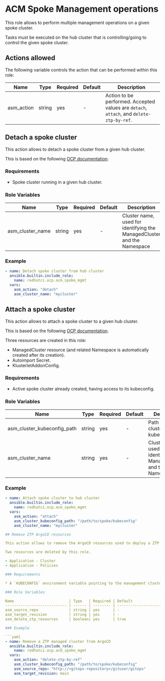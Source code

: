 # ACM Spoke Management operations

This role allows to perform multiple management operations on a given spoke cluster.

Tasks must be executed on the hub cluster that is controlling/going to control the given spoke cluster.

## Actions allowed

The following variable controls the action that can be performed within this role:

Name                         | Type   | Required | Default                                            | Description
---------------------------- | ------ | -------- | -------------------------------------------------- | ------------------------------------------------------------
asm_action                   | string | yes      | -                                                  | Action to be performed. Accepted values are `detach`, `attach`, and `delete-ztp-by-ref`.

## Detach a spoke cluster

This action allows to detach a spoke cluster from a given hub cluster.

This is based on the following [OCP documentation](https://docs.redhat.com/en/documentation/red_hat_advanced_cluster_management_for_kubernetes/2.5/html/clusters/managing-your-clusters#remove-a-cluster-by-using-the-cli).

### Requirements

* Spoke cluster running in a given hub cluster.

### Role Variables

Name                        | Type   | Required | Default                                            | Description
--------------------------- | ------ | -------- | -------------------------------------------------- | -------------------------------------------------------------
asm_cluster_name            | string | yes      | -                                                  | Cluster name, used for identifying the ManagedCluster and the Namespace

### Example

```yaml
- name: Detach spoke cluster from hub cluster
  ansible.builtin.include_role:
    name: redhatci.ocp.acm_spoke_mgmt
  vars:
    asm_action: "detach"
    asm_cluster_name: "mycluster"
```

## Attach a spoke cluster

This action allows to attach a spoke cluster to a given hub cluster.

This is based on the following [OCP documentation](https://docs.redhat.com/en/documentation/red_hat_advanced_cluster_management_for_kubernetes/2.5/html/clusters/managing-your-clusters#importing-a-target-managed-cluster-to-the-hub-cluster).

Three resources are created in this role:

- ManagedCluster resource (and related Namespace is automatically created after its creation).
- Autoimport Secret.
- KlusterletAddonConfig.

### Requirements

* Active spoke cluster already created, having access to its kubeconfig.

### Role Variables

Name                         | Type   | Required | Default                                            | Description
---------------------------- | ------ | -------- | -------------------------------------------------- | ------------------------------------------------------------
asm_cluster_kubeconfig_path  | string | yes      | -                                                  | Path to spoke cluster's kubeconfig file
asm_cluster_name             | string | yes      | -                                                  | Cluster name, used for identifying the ManagedCluster and the Namespace


### Example

```yaml
- name: Attach spoke cluster to hub cluster
  ansible.builtin.include_role:
    name: redhatci.ocp.acm_spoke_mgmt
  vars:
    asm_action: "attach"
    asm_cluster_kubeconfig_path: "/path/to/spoke/kubeconfig"
    asm_cluster_name: "mycluster"

## Remove ZTP ArgoCD resources

This action allows to remove the ArgoCD resources used to deploy a ZTP cluster. This could remove all the created resources in cascading. The role locates the ArgoCD applications used to create a cluster using the GitOps repository a source branch as references.

Two resources are deleted by this role.

- Application - Cluster
- Application - Policies

### Requirements

* A `KUBECONFIG` environment variable pointing to the management cluster's kubeconfig file.

### Role Variables

Name                         | Type   | Required | Default                                            | Description
---------------------------- | ------ | -------- | -------------------------------------------------- | ------------------------------------------------------------
asm_source_repo              | string | yes      | -                                                  | GitOps repository that was used to deploy the ZTP cluster
asm_target_revision          | string | yes      | -                                                  | Branch used to to deploy the ZTP cluster
asm_delete_ztp_resources     | boolean| yes      | true                                               | Deletes the ArgoCD applications and all the related cluster deployments resources

### Example

```yaml
- name: Remove a ZTP managed cluster from ArgoCD
  ansible.builtin.include_role:
    name: redhatci.ocp.acm_spoke_mgmt
  vars:
    asm_action: "delete-ztp-by-ref"
    asm_cluster_kubeconfig_path: "/path/to/spoke/kubeconfig"
    asm_source_repo: "http://<gitops-repository>/gituser/gitops"
    asm_target_revision: main
```
